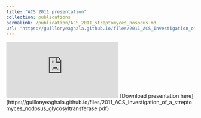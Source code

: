 ```yaml
---
title: "ACS 2011 presentation"
collection: publications
permalink: /publication/ACS_2011_streptomyces_nosodus.md
url: 'https://guillonyeaghala.github.io/files/2011_ACS_Investigation_of_a_streptomyces_nodosus_glycosyltransferase.pdf'
---
```

<embed src="https://guillonyeaghala.github.io/files/2011_ACS_Investigation_of_a_streptomyces_nodosus_glycosyltransferase.pdf" type="application/pdf" />
[Download presentation here](https://guillonyeaghala.github.io/files/2011_ACS_Investigation_of_a_streptomyces_nodosus_glycosyltransferase.pdf)


